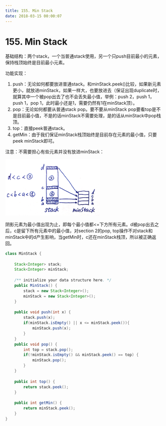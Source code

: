 ```yaml
---
title: 155. Min Stack
date: 2018-03-15 00:00:07
---
```


# 155. Min Stack

基础结构：两个stack，一个当普通stack使用，另一个只push目前最小的元素，保持栈顶始终是目前最小元素。

功能实现：

1. push：无论如何都要放进普通stack。和minStack.peek()比较，如果新元素更小，就放进minStack，如果一样大，也要放进去（保证出现duplicate时，就算其中一个被pop出去了也不会丢失最小值，举例：push 2，push 1，push 1，pop 1，此时最小还是1，需要仍然有1在minStack顶）。
2. pop：无论如何都要从普通stack pop。要不要从minStack pop要看top是不是目前最小值，不是的话minStack不需要处理，是的话从minStack中pop栈顶。
3. top：直接peek普通stack。
4. getMin：由于我们保证minStack栈顶始终是目前存在元素的最小值，只要peek minStack即可。

注意：不需要担心有些元素并没有放进minStack：

<img src="images/img1.jpeg" width="300px"/>



阴影元素为最小值出现为止，即每个最小值都<=下方所有元素。d被pop出去之后，c是留下所有元素中的最小值，对section 2的pop, top操作不对stack和minStack中的d产生影响，当getMin时，c还在minStack栈顶，所以被正确返回。

```java
class MinStack {

    Stack<Integer> stack;
    Stack<Integer> minStack;
    
    /** initialize your data structure here. */
    public MinStack() {
        stack = new Stack<Integer>();
        minStack = new Stack<Integer>();
    }
    
    public void push(int x) {
        stack.push(x);
        if(minStack.isEmpty() || x <= minStack.peek()){
            minStack.push(x);
        }
    }
    public void pop() {
        int top = stack.pop();
        if(!minStack.isEmpty() && minStack.peek() == top) {
            minStack.pop();
        }
    }
    
    public int top() {
        return stack.peek();
    }
    
    public int getMin() {
        return minStack.peek();
    }
}
```